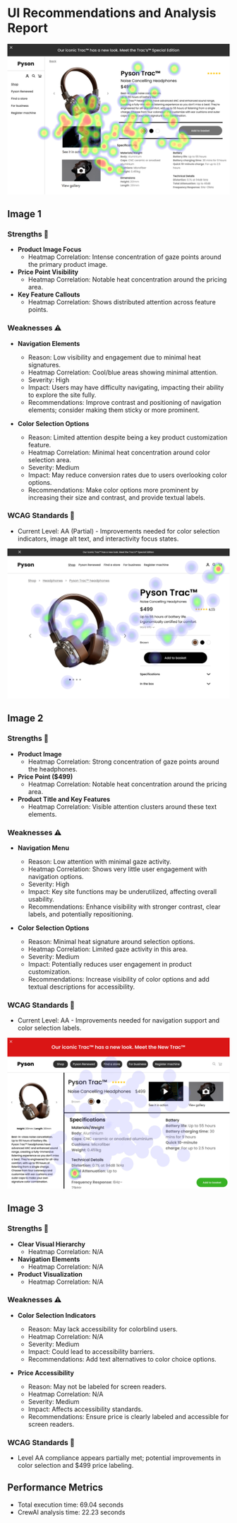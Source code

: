 # UI Recommendations and Analysis Report

![Image 1](heatmaps/p15-1.png)

## Image 1

### Strengths 🌟
- **Product Image Focus**
  - Heatmap Correlation: Intense concentration of gaze points around the primary product image.
- **Price Point Visibility**
  - Heatmap Correlation: Notable heat concentration around the pricing area.
- **Key Feature Callouts**
  - Heatmap Correlation: Shows distributed attention across feature points.

### Weaknesses ⚠️
- **Navigation Elements**
  - Reason: Low visibility and engagement due to minimal heat signatures.
  - Heatmap Correlation: Cool/blue areas showing minimal attention.
  - Severity: High
  - Impact: Users may have difficulty navigating, impacting their ability to explore the site fully.
  - Recommendations: Improve contrast and positioning of navigation elements; consider making them sticky or more prominent.

- **Color Selection Options**
  - Reason: Limited attention despite being a key product customization feature.
  - Heatmap Correlation: Minimal heat concentration around color selection area.
  - Severity: Medium
  - Impact: May reduce conversion rates due to users overlooking color options.
  - Recommendations: Make color options more prominent by increasing their size and contrast, and provide textual labels.

### WCAG Standards 📝
- Current Level: AA (Partial) - Improvements needed for color selection indicators, image alt text, and interactivity focus states.

![Image 2](heatmaps/p15-2.png)

## Image 2

### Strengths 🌟
- **Product Image**
  - Heatmap Correlation: Strong concentration of gaze points around the headphones.
- **Price Point ($499)**
  - Heatmap Correlation: Notable heat concentration around the pricing area.
- **Product Title and Key Features**
  - Heatmap Correlation: Visible attention clusters around these text elements.

### Weaknesses ⚠️
- **Navigation Menu**
  - Reason: Low attention with minimal gaze activity.
  - Heatmap Correlation: Shows very little user engagement with navigation options.
  - Severity: High
  - Impact: Key site functions may be underutilized, affecting overall usability.
  - Recommendations: Enhance visibility with stronger contrast, clear labels, and potentially repositioning.

- **Color Selection Options**
  - Reason: Minimal heat signature around selection options.
  - Heatmap Correlation: Limited gaze activity in this area.
  - Severity: Medium
  - Impact: Potentially reduces user engagement in product customization.
  - Recommendations: Increase visibility of color options and add textual descriptions for accessibility.

### WCAG Standards 📝
- Current Level: AA - Improvements needed for navigation support and color selection labels.

![Image 3](heatmaps/p15-3.png)

## Image 3

### Strengths 🌟
- **Clear Visual Hierarchy**
  - Heatmap Correlation: N/A
- **Navigation Elements**
  - Heatmap Correlation: N/A
- **Product Visualization**
  - Heatmap Correlation: N/A

### Weaknesses ⚠️
- **Color Selection Indicators**
  - Reason: May lack accessibility for colorblind users.
  - Heatmap Correlation: N/A
  - Severity: Medium
  - Impact: Could lead to accessibility barriers.
  - Recommendations: Add text alternatives to color choice options.

- **Price Accessibility**
  - Reason: May not be labeled for screen readers.
  - Heatmap Correlation: N/A
  - Severity: Medium
  - Impact: Affects accessibility standards.
  - Recommendations: Ensure price is clearly labeled and accessible for screen readers.

### WCAG Standards 📝
- Level AA compliance appears partially met; potential improvements in color selection and $499 price labeling.

## Performance Metrics
- Total execution time: 69.04 seconds
- CrewAI analysis time: 22.23 seconds


